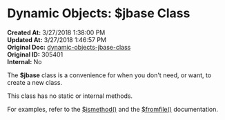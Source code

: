 # Dynamic Objects: $jbase Class

**Created At:** 3/27/2018 1:38:00 PM  
**Updated At:** 3/27/2018 1:46:57 PM  
**Original Doc:** [dynamic-objects-jbase-class](https://docs.jbase.com/42948-dynamic-objects/dynamic-objects-jbase-class)  
**Original ID:** 305401  
**Internal:** No  

The **$jbase** class is a convenience for when you don't need, or want, to create a new class.

This class has no static or internal methods.

For examples, refer to the [\$ismethod()](./../method-$ismethod%28%29-&-$hasmethod%28%29) and the [\$fromfile()](./../method-$fromfile%28%29) documentation.
